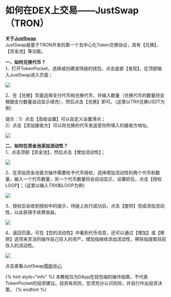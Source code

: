 # 如何在DEX上交易——JustSwap（TRON）

**关于**[**JustSwap**](https://justswap.io/#/home)  
JustSwap是基于TRON开发的第一个去中心化Token交换协议，具有【兑换】、【资金池】等功能。

**一、如何兑换代币？**  
1、打开TokenPocket，选择或创建波场链的钱包，点击底部【发现】，在顶部输入JustSwap进入页面；

![](../.gitbook/assets/1%20%281%29.png)

2、在【兑换】页面选择支付代币和兑换代币，并输入数量（兑换代币的数量将会根据支付数量自动显示填充），然后点击【兑换】即可。（这里以TRX兑换USDT为例）

提示：1）点击【高级设置】可以自定义设置滑点；  
2）点击【添加接收方】可以将兑换的代币发送至你所填入的接收方地址。

![](../.gitbook/assets/2%20%284%29.jpg)

**二、如何在资金池添加流动性？**  
1、点击顶部【资金池】，然后点击【增加流动性】；

![](../.gitbook/assets/3.png)

2、在添加资金池首次操作需要给予代币授权，选择增加流动性的两个代币和数量，输入一个代币数量，另一个代币数量将会自动显示，设置好后，点击【授权LOOP】；（这里以输入TRX和LOOP为例）

![](../.gitbook/assets/4%20%281%29.png)

3、授权后会收到授权中的提示，待链上执行成功后，点击【提供】完成添加流动性，以此获得手续费收益。

![](../.gitbook/assets/5%20%282%29.png)

4、返回页面，可在【您的流动性】中看到代币信息，还可以通过【增加】或【移除】选项来灵活的操作自己存入的资产。增加指继续添加流动性，移除指提取目前存入的流动性。

![](../.gitbook/assets/6%20%281%29.png)

点击查看JustSwap[帮助中心](https://justswap.zendesk.com/hc/zh-cn)

{% hint style="info" %}
本教程仅为DApp在钱包端的操作指南，不代表TokenPocket的投资建议。投资有风险，您须充分认识风险，并自行作出投资决策。
{% endhint %}


